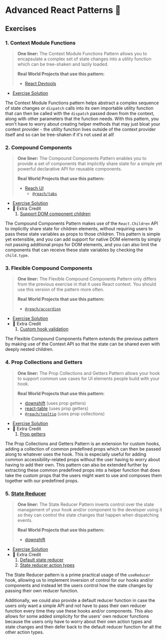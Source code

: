 # Advanced React Patterns 🤯

## Exercises

### 1. Context Module Functions

> **One liner:** The Context Module Functions Pattern allows you to encapsulate a complex set of state changes into a utility function which can be tree-shaken and lazily loaded.
>
> **Real World Projects that use this pattern:**
>
> - [React Devtools](https://github.com/bvaughn/react-devtools-experimental/pull/196/commits/d53ae2ea8a5db88232c6802fc8f480cb13c23576)

- [Exercise Solution](exercises/01.js)

The Context Module Functions pattern helps abstract a complex sequence of state changes or `dispatch` calls into its own importable utility function that can then be called with the `dispatch` passed down from the context, along with other parameters that the function needs. With this pattern, you won't have to worry about creating helper methods that may just bloat your context provider - the utility function lives outside of the context provider itself and so can be tree-shaken if it's not used at all!

### 2. Compound Components

> **One liner:** The Compound Components Pattern enables you to provide a set of components that implicitly share state for a simple yet powerful declarative API for reusable components.
>
> **Real World Projects that use this pattern:**
>
> - [Reach UI](https://reacttraining.com/reach-ui)
>   - [`@reach/tabs`](https://reacttraining.com/reach-ui/tabs)

- [Exercise Solution](exercises/02.js)
- 💯 Extra Credit
  1. [Support DOM component children](exercises/02.extra-1.js)

The Compound Components Pattern makes use of the `React.Children` API to implicitly share state for children elements, without requiring users to pass these state variables as props to those children. This pattern is simple yet extensible, and you can add support for native DOM elements by simply not passing additional props for DOM elements, and you can also limit the components that can receive these state variables by checking the `child.type`.

### 3. Flexible Compound Components

> **One liner:** The Flexible Compound Components Pattern only differs from the previous exercise in that it uses React context. You should use this version of the pattern more often.
>
> **Real World Projects that use this pattern:**
>
> - [`@reach/accordion`](https://reacttraining.com/reach-ui/accordion)

- [Exercise Solution](exercises/03.js)
- 💯 Extra Credit
  1. [Custom hook validation](exercises/03.extra-1.js)

The Flexible Compound Components Pattern extends the previous pattern by making use of the Context API so that the state can be shared even with deeply nested children.

### 4. Prop Collections and Getters

> **One liner:** The Prop Collections and Getters Pattern allows your hook to support common use cases for UI elements people build with your hook.
>
> **Real World Projects that use this pattern:**
>
> - [downshift](https://github.com/downshift-js/downshift) (uses prop getters)
> - [react-table](https://github.com/tannerlinsley/react-table) (uses prop getters)
> - [`@reach/tooltip`](https://reacttraining.com/reach-ui/tooltip) (uses prop collections)

- [Exercise Solution](exercises/04.js)
- 💯 Extra Credit
  1. [Prop getters](exercises/04.extra-1.js)

The Prop Collections and Getters Pattern is an extension for custom hooks, adding a collection of common predefined props which can then be passed along to whatever uses the hook. This is especially useful for adding common accessibility-related props without the user having to worry about having to add their own. This pattern can also be extended further by extracting these common predefined props into a helper function that does take the custom props that the users might want to use and composes them together with our predefined props.

### 5. [State Reducer](https://kentcdodds.com/blog/the-state-reducer-pattern-with-react-hooks)

> **One liner:** The State Reducer Pattern inverts control over the state management of your hook and/or component to the developer using it so they can control the state changes that happen when dispatching events.
>
> **Real World Projects that use this pattern:**
>
> - [downshift](https://github.com/downshift-js/downshift)

- [Exercise Solution](exercises/05.js)
- 💯 Extra Credit
  1. [Default state reducer](exercises/05.extra-1.js)
  2. [State reducer action types](exercises/05.extra-2.js)

The State Reducer pattern is a prime practical usage of the `useReducer` hook, allowing us to implement inversion of control for our hooks and/or components and instead let the users control how the state changes by passing their own reducer function.

Additionally, we could also provide a default reducer function in case the users only want a simple API and not have to pass their own reducer function every time they use these hooks and/or components. This also allows for some added simplicity for the users' own reducer functions because the users only have to worry about their own action types and state changes and then defer back to the default reducer function for all the other action types.
